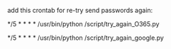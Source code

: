 add this crontab for re-try send passwords again:

*/5 * * * * /usr/bin/python /script/try_again_O365.py

*/5 * * * * /usr/bin/python /script/try_again_google.py
